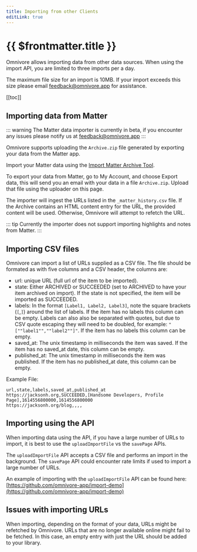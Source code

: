 ```yaml
---
title: Importing from other Clients
editLink: true
---
```


# {{ $frontmatter.title }}

Omnivore allows importing data from other data sources. When using the import API, you are limited to three imports per a day.

The maximum file size for an import is 10MB. If your import exceeds this size please email [feedback@omnivore.app](mailto:feedback@omnivore.app) for assistance.

[[toc]]

## Importing data from Matter

::: warning The Matter data importer is currently in beta, if you encounter any issues please notify us at [feedback@omnivore.app](mailto:feedback@omnivore.app)
:::

Omnivore supports uploading the `Archive.zip` file generated by exporting your data from the Matter app.

Import your Matter data using the [Import Matter Archive Tool](https://omnivore.app/tools/import/matter-archive).

To export your data from Matter, go to My Account, and choose Export
data, this will send you an email with your data in a file
`Archive.zip`. Upload that file using the uploader on this page.

The importer will ingest the URLs listed in the `_matter_history.csv` file. If the Archive contains an HTML content entry for the URL, the provided content will be used. Otherwise, Omnivore will attempt to refetch the URL.

::: tip Currently the importer does not support importing highlights and notes from Matter.
:::

## Importing CSV files

Omnivore can import a list of URLs supplied as a CSV file. The file should be formated as with five columns and a CSV header, the columns are:

- url: unique URL (full url of the item to be imported).
- state: Either ARCHIVED or SUCCEEDED (set to ARCHIVED to have your item archived on import). If the state is not specified, the item will be imported as SUCCEEDED.
- labels: In the format `[Label1, Label2, Label3]`, note the square brackets (`[`,`]`) around the list of labels. If the item has no labels this column can be empty. Labels can also also be separated with quotes, but due to CSV quote escaping they will need to be doubled, for example: `"[""label1"",""label2""]"`. If the item has no labels this column can be empty.
- saved_at: The unix timestamp in milliseconds the item was saved. If the item has no saved_at date, this column can be empty.
- published_at: The unix timestamp in milliseconds the item was published. If the item has no published_at date, this column can be empty.

Example File:

```
url,state,labels,saved_at,published_at
https://jacksonh.org,SUCCEEDED,[Handsome Developers, Profile Page],1614556800000,1614556800000
https://jacksonh.org/blog,,,,
```

## Importing using the API

When importing data using the API, if you have a large number of URLs to import, it is best to use the `uploadImportFile` vs the `savePage` APIs.

The `uploadImportFile` API accepts a CSV file and performs an import in the background. The `savePage` API could encounter rate limits if used to import a large number of URLs.

An example of importing with the `uploadImportFile` API can be found here: [https://github.com/omnivore-app/import-demo](https://github.com/omnivore-app/import-demo)

## Issues with importing URLs

When importing, depending on the format of your data, URLs might be refetched by Omnivore. URLs that are no longer available online might fail to be fetched. In this case, an empty entry with just the URL should be added to your library.
